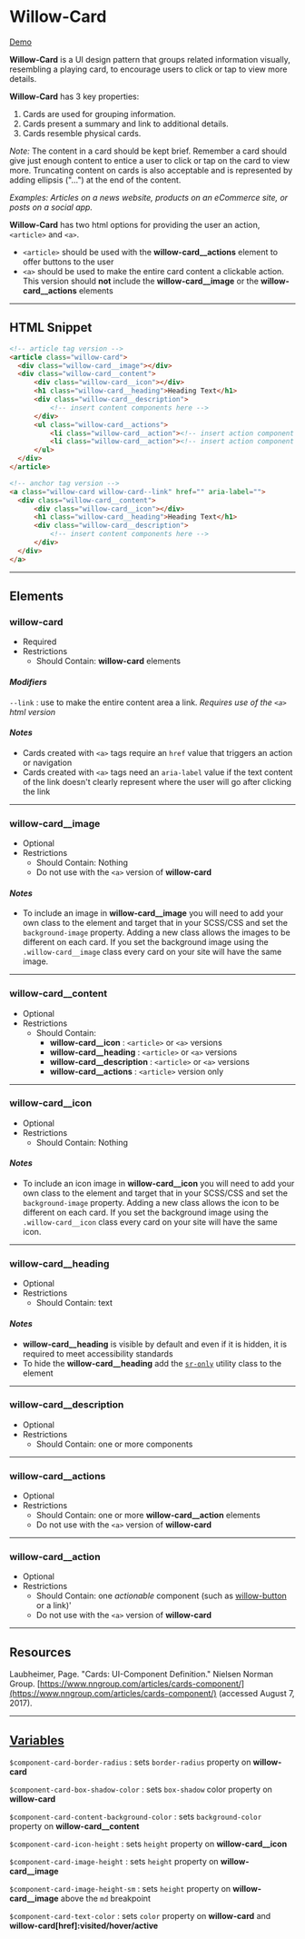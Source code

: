 # **Willow-Card**

[Demo](https://unumux.github.io/willow-testing-site/components/cards.html)

**Willow-Card** is a UI design pattern that groups related information visually, resembling a playing card, to encourage users to click or tap to view more details.

**Willow-Card** has 3 key properties:

1. Cards are used for grouping information.
1. Cards present a summary and link to additional details.
1. Cards resemble physical cards.

_Note:_ The content in a card should be kept brief. Remember a card should give just enough content to entice a user to click or tap on the card to view more. Truncating content on cards is also acceptable and is represented by adding ellipsis ("...") at the end of the content.

_Examples: Articles on a news website, products on an eCommerce site, or posts on a social app._

**Willow-Card** has two html options for providing the user an action, `<article>` and `<a>`.

- `<article>` should be used with the **willow-card__actions** element to offer buttons to the user
- `<a>` should be used to make the entire card content a clickable action. This version should **not** include the **willow-card__image** or the **willow-card__actions** elements

---

## HTML Snippet

```html
<!-- article tag version -->
<article class="willow-card">
  <div class="willow-card__image"></div>
  <div class="willow-card__content">
      <div class="willow-card__icon"></div>
      <h1 class="willow-card__heading">Heading Text</h1>
      <div class="willow-card__description">
          <!-- insert content components here -->
      </div>
      <ul class="willow-card__actions">
          <li class="willow-card__action"><!-- insert action component here --></li>
          <li class="willow-card__action"><!-- insert action component here --></li>
      </ul>
  </div>
</article>

<!-- anchor tag version -->
<a class="willow-card willow-card--link" href="" aria-label="">
  <div class="willow-card__content">
      <div class="willow-card__icon"></div>
      <h1 class="willow-card__heading">Heading Text</h1>
      <div class="willow-card__description">
          <!-- insert content components here -->
      </div>
  </div>
</a>
```

---

## Elements

### willow-card

- Required
- Restrictions
  - Should Contain: **willow-card** elements

#### _Modifiers_

`--link` : use to make the entire content area a link. _Requires use of the `<a>` html version_

#### _Notes_

- Cards created with `<a>` tags require an `href` value that triggers an action or navigation
- Cards created with `<a>` tags need an `aria-label` value if the text content of the link doesn't clearly represent where the user will go after clicking the link

---

### willow-card__image

- Optional
- Restrictions
  - Should Contain: Nothing
  - Do not use with the `<a>` version of **willow-card**

#### _Notes_

- To include an image in **willow-card__image** you will need to add your own class to the element and target that in your SCSS/CSS and set the `background-image` property. Adding a new class allows the images to be different on each card. If you set the background image using the `.willow-card__image` class every card on your site will have the same image.

---

### willow-card__content

- Optional
- Restrictions
  - Should Contain:
    - **willow-card__icon** : `<article>` or `<a>` versions
    - **willow-card__heading** : `<article>` or `<a>` versions
    - **willow-card__description** : `<article>` or `<a>` versions
    - **willow-card__actions** : `<article>` version only

---

### willow-card__icon

- Optional
- Restrictions
  - Should Contain: Nothing

#### _Notes_

- To include an icon image in **willow-card__icon** you will need to add your own class to the element and target that in your SCSS/CSS and set the `background-image` property. Adding a new class allows the icon to be different on each card. If you set the background image using the `.willow-card__icon` class every card on your site will have the same icon.

---

### willow-card__heading

- Optional
- Restrictions
  - Should Contain: text

#### _Notes_

- **willow-card__heading** is visible by default and even if it is hidden, it is required to meet accessibility standards
- To hide the **willow-card__heading** add the [`sr-only`](../../utilities.md) utility class to the element

---

### willow-card__description

- Optional
- Restrictions
  - Should Contain: one or more components

---

### willow-card__actions

- Optional
- Restrictions
  - Should Contain: one or more **willow-card__action** elements
  - Do not use with the `<a>` version of **willow-card**

---

### willow-card__action

- Optional
- Restrictions
  - Should Contain: one _actionable_ component (such as [willow-button](../button) or a link)'
  - Do not use with the `<a>` version of **willow-card**

---

## Resources

Laubheimer, Page. "Cards: UI-Component Definition." Nielsen Norman Group. [https://www.nngroup.com/articles/cards-component/](https://www.nngroup.com/articles/cards-component/) (accessed August 7, 2017).

---

## [Variables](./styles/_default-variables.scss)

`$component-card-border-radius` : sets `border-radius` property on **willow-card**

`$component-card-box-shadow-color` : sets `box-shadow` color property on **willow-card**

`$component-card-content-background-color` : sets `background-color` property on **willow-card__content**

`$component-card-icon-height` : sets `height` property on **willow-card__icon**

`$component-card-image-height` : sets `height` property on **willow-card__image**

`$component-card-image-height-sm` : sets `height` property on **willow-card__image** above the `md` breakpoint

`$component-card-text-color` : sets `color` property on **willow-card** and **willow-card[href]:visited/hover/active**
